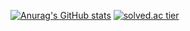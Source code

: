 
[![Anurag's GitHub stats](https://github-readme-stats.vercel.app/api?username=ljk1256&theme=tokyonight&show_icons=true)](https://github.com/ljk1256)
[![solved.ac tier](http://mazassumnida.wtf/api/generate_badge?boj=computer98400)](https://solved.ac/lee_jaecom)

